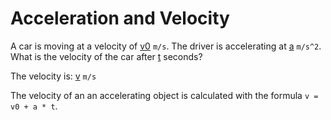 # Acceleration and Velocity

A car is moving at a velocity of [v0]() `m/s`. The driver is accelerating at [a]() `m/s^2`. What is the velocity of the car after [t]() seconds?

The velocity is: [v](answer) `m/s`

[](solution,begin)

The velocity of an an accelerating object is calculated with the formula `v = v0 + a * t`.

[](solution,end)